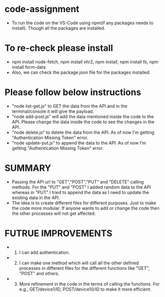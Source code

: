 # code-assignment
 - To run the code on the VS-Code using npm(if any packages needs to install). Though all the packages are installed.
 
# To re-check please install
 - npm install node-fetch, npm install xhr2, npm install, npm install fs, npm install form-data
 - Also, we can check the package.json file for the packages installed.
 
 # Please follow below instructions
 - "node list-get.js" to GET the data from the API and in the terminal/console it will give the payload.
 - "node add-post.js" will add the data mentioned inside the code to the API. Please change the data inside the code to see the changes in the API.
 - "node delete.js" to delete the data from the API. As of now I'm getting "Authentication Missing Token" error.
 - "node update-put.js" to append the data to the API.  As of now I'm getting "Authentication Missing Token" error.

# SUMMARY
 - Passing the API url to "GET","POST","PUT" and "DELETE" calling methods. For the "PUT" and "POST" I added random data to the API whereas in "PUT" I tried to append the data as I need to update the existing data in the API.
 - The idea is to create different files for different purposes. Just to make the code more modular. If anyone wants to add or change the code then the other processes will not get affected.

# FUTRUE IMPROVEMENTS

 - 1. I can add authentication.
 - 2. I can make one method which will call all the other defined processes in different files for the different functions like "GET", "POST" and others.
 - 3. More refinement in the code in the terms of calling the functions. For e.g., GET/device1/ID, POST/device10/ID to make it more efficient. 
